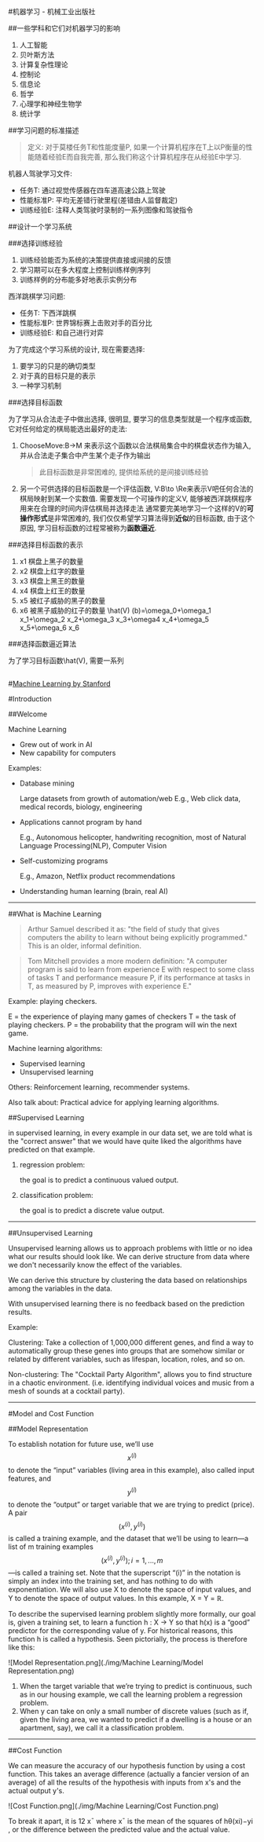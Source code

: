 
#机器学习 - 机械工业出版社

##一些学科和它们对机器学习的影响

1. 人工智能
1. 贝叶斯方法
1. 计算复杂性理论
1. 控制论
1. 信息论
1. 哲学
1. 心理学和神经生物学
1. 统计学

##学习问题的标准描述

> 定义: 对于莫楼任务T和性能度量P, 如果一个计算机程序在T上以P衡量的性能随着经验E而自我完善, 那么我们称这个计算机程序在从经验E中学习.

机器人驾驶学习文件:
- 任务T: 通过视觉传感器在四车道高速公路上驾驶
- 性能标准P: 平均无差错行驶里程(差错由人监督裁定)
- 训练经验E: 注释人类驾驶时录制的一系列图像和驾驶指令

##设计一个学习系统

###选择训练经验

1. 训练经验能否为系统的决策提供直接或间接的反馈
1. 学习期可以在多大程度上控制训练样例序列
1. 训练样例的分布能多好地表示实例分布

西洋跳棋学习问题:
- 任务T: 下西洋跳棋
- 性能标准P: 世界锦标赛上击败对手的百分比
- 训练经验E: 和自己进行对弈

为了完成这个学习系统的设计, 现在需要选择:
1. 要学习的只是的确切类型
1. 对于真的目标只是的表示
1. 一种学习机制

###选择目标函数

为了学习从合法走子中做出选择, 很明显, 要学习的信息类型就是一个程序或函数, 它对任何给定的棋局能选出最好的走法: 
1. ChooseMove:B->M 来表示这个函数以合法棋局集合中的棋盘状态作为输入, 并从合法走子集合中产生某个走子作为输出
    > 此目标函数是非常困难的, 提供给系统的是间接训练经验

1. 另一个可供选择的目标函数是一个评估函数, V:B\to \Re来表示V吧任何合法的棋局映射到某一个实数值.
    需要发现一个可操作的定义V, 能够被西洋跳棋程序用来在合理的时间内评估棋局并选择走法
    通常要完美地学习一个这样的V的**可操作形式**是非常困难的, 我们仅仅希望学习算法得到**近似**的目标函数, 由于这个原因, 学习目标函数的过程常被称为**函数逼近**.

###选择目标函数的表示

1. x1 棋盘上黑子的数量
1. x2 棋盘上红字的数量
1. x3 棋盘上黑王的数量
1. x4 棋盘上红王的数量
1. x5 被红子威胁的黑子的数量
1. x6 被黑子威胁的红子的数量
\hat(V) (b)=\omega_0+\omega_1 x_1+\omega_2 x_2+\omega_3 x_3+\omega4 x_4+\omega_5 x_5+\omega_6 x_6

###选择函数逼近算法

为了学习目标函数\hat(V), 需要一系列


##

#[Machine Learning by Stanford](https://www.coursera.org/learn/machine-learning/home/welcome)

#Introduction

##Welcome

Machine Learning 
- Grew out of work in AI
- New capability for computers

Examples:
- Database mining

    Large datasets from growth of automation/web
    E.g., Web click data, medical records, biology, engineering

- Applications cannot program by hand

    E.g., Autonomous helicopter, handwriting recognition, most of Natural Language Processing(NLP), Computer Vision

- Self-customizing programs

    E.g., Amazon, Netflix product recommendations

- Understanding human learning (brain, real AI)

----

##What is Machine Learning

> Arthur Samuel described it as: "the field of study that gives computers the ability to learn without being explicitly programmed." This is an older, informal definition.

> Tom Mitchell provides a more modern definition: "A computer program is said to learn from experience E with respect to some class of tasks T and performance measure P, if its performance at tasks in T, as measured by P, improves with experience E."

Example: playing checkers.

E = the experience of playing many games of checkers
T = the task of playing checkers.
P = the probability that the program will win the next game.


Machine learning algorithms:
- Supervised learning
- Unsupervised learning

Others: Reinforcement learning, recommender systems.

Also talk about: Practical advice for applying learning algorithms.

##Supervised Learning

in supervised learning, in every example in our data set, we are told what is the "correct answer" that we would have quite liked the algorithms have predicted on that example.

1. regression problem:

    the goal is to predict a continuous valued output.
1. classification problem:

    the goal is to predict a discrete value output.

----

##Unsupervised Learning

Unsupervised learning allows us to approach problems with little or no idea what our results should look like. We can derive structure from data where we don't necessarily know the effect of the variables.

We can derive this structure by clustering the data based on relationships among the variables in the data.

With unsupervised learning there is no feedback based on the prediction results.

Example:

Clustering: Take a collection of 1,000,000 different genes, and find a way to automatically group these genes into groups that are somehow similar or related by different variables, such as lifespan, location, roles, and so on.

Non-clustering: The "Cocktail Party Algorithm", allows you to find structure in a chaotic environment. (i.e. identifying individual voices and music from a mesh of sounds at a cocktail party).

----

#Model and Cost Function

##Model Representation

To establish notation for future use, we’ll use $$x^{(i)}$$ to denote the “input” variables (living area in this example), also called input features, and $$y^{(i)}$$ to denote the “output” or target variable that we are trying to predict (price). A pair $$(x^{(i)} , y^{(i)} )$$ is called a training example, and the dataset that we’ll be using to learn—a list of m training examples $${(x^{(i)} , y^{(i)} ); i = 1, . . . , m}$$—is called a training set. Note that the superscript “(i)” in the notation is simply an index into the training set, and has nothing to do with exponentiation. We will also use X to denote the space of input values, and Y to denote the space of output values. In this example, X = Y = ℝ. 

To describe the supervised learning problem slightly more formally, our goal is, given a training set, to learn a function h : X → Y so that h(x) is a “good” predictor for the corresponding value of y. For historical reasons, this function h is called a hypothesis. Seen pictorially, the process is therefore like this:

![Model Representation.png](./img/Machine Learning/Model Representation.png)

1. When the target variable that we’re trying to predict is continuous, such as in our housing example, we call the learning problem a regression problem. 
2. When y can take on only a small number of discrete values (such as if, given the living area, we wanted to predict if a dwelling is a house or an apartment, say), we call it a classification problem.

----

##Cost Function

We can measure the accuracy of our hypothesis function by using a cost function. This takes an average difference (actually a fancier version of an average) of all the results of the hypothesis with inputs from x's and the actual output y's.

![Cost Function.png](./img/Machine Learning/Cost Function.png)

To break it apart, it is 12 x¯ where x¯ is the mean of the squares of hθ(xi)−yi , or the difference between the predicted value and the actual value.




